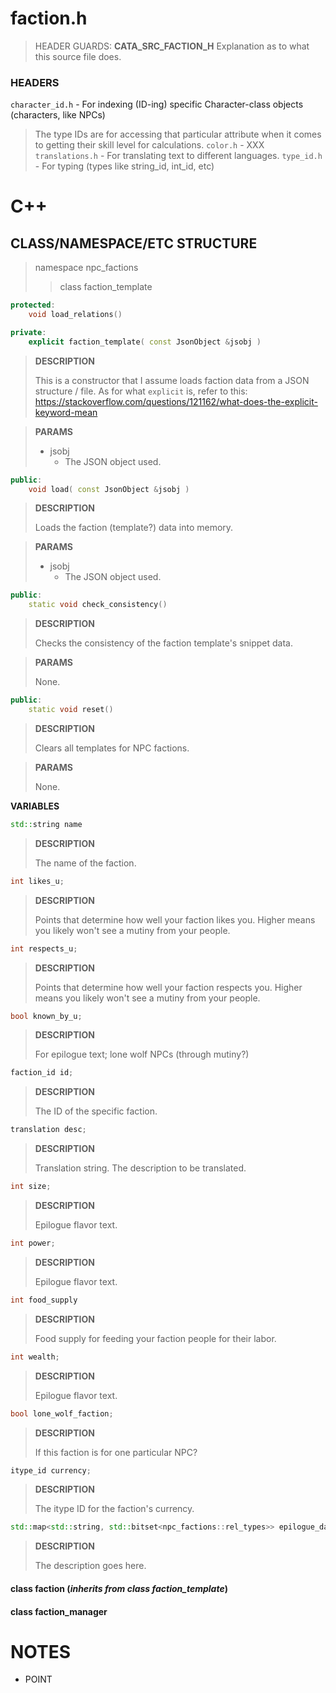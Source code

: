 # faction.h
> HEADER GUARDS: **CATA_SRC_FACTION_H**
> Explanation as to what this source file does.
### HEADERS
`character_id.h` - For indexing (ID-ing) specific Character-class objects (characters, like NPCs)
> The type IDs are for accessing that particular attribute when it comes to getting their skill level for calculations.
`color.h` - XXX
`translations.h` - For translating text to different languages.
`type_id.h` - For typing (types like string_id, int_id, etc)
# C++
## CLASS/NAMESPACE/ETC STRUCTURE
> namespace npc_factions
>> class faction_template
```c++
protected:
    void load_relations()
```

```c++
private:
    explicit faction_template( const JsonObject &jsobj )
```
> **DESCRIPTION**
>
> This is a constructor that I assume loads faction data from a JSON structure / file. As for what `explicit` is, refer to this: https://stackoverflow.com/questions/121162/what-does-the-explicit-keyword-mean

> **PARAMS**
>
> - jsobj
>   - The JSON object used.

```c++
public:
    void load( const JsonObject &jsobj )
```
> **DESCRIPTION**
>
> Loads the faction (template?) data into memory.

> **PARAMS**
>
> - jsobj
>   - The JSON object used.

```c++
public:
    static void check_consistency()
```
> **DESCRIPTION**
>
> Checks the consistency of the faction template's snippet data.

> **PARAMS**
>
> None.

```c++
public:
    static void reset()
```
> **DESCRIPTION**
>
> Clears all templates for NPC factions.

> **PARAMS**
>
> None.

**VARIABLES**

```c++
std::string name 
```
> **DESCRIPTION**
>
> The name of the faction.

```c++
int likes_u;
```
> **DESCRIPTION**
>
> Points that determine how well your faction likes you. Higher means you likely won't see a mutiny from your people.

```c++
int respects_u;
```
> **DESCRIPTION**
>
> Points that determine how well your faction respects you. Higher means you likely won't see a mutiny from your people.

```c++
bool known_by_u;
```
> **DESCRIPTION**
>
> For epilogue text; lone wolf NPCs (through mutiny?) 

```c++
faction_id id;
```
> **DESCRIPTION**
>
> The ID of the specific faction.

```c++
translation desc;
```
> **DESCRIPTION**
>
> Translation string. The description to be translated.

```c++
int size;
```
> **DESCRIPTION**
>
> Epilogue flavor text.

```c++
int power;
```
> **DESCRIPTION**
>
> Epilogue flavor text.

```c++
int food_supply
```
> **DESCRIPTION**
>
> Food supply for feeding your faction people for their labor.

```c++
int wealth;
```
> **DESCRIPTION**
>
> Epilogue flavor text.

```c++
bool lone_wolf_faction;
```
> **DESCRIPTION**
>
> If this faction is for one particular NPC?

```c++
itype_id currency;
```
> **DESCRIPTION**
>
> The itype ID for the faction's currency.

```c++
std::map<std::string, std::bitset<npc_factions::rel_types>> epilogue_data;
```
> **DESCRIPTION**
>
> The description goes here.

#### class faction (*inherits from class faction_template*)
#### class faction_manager

# NOTES
- POINT